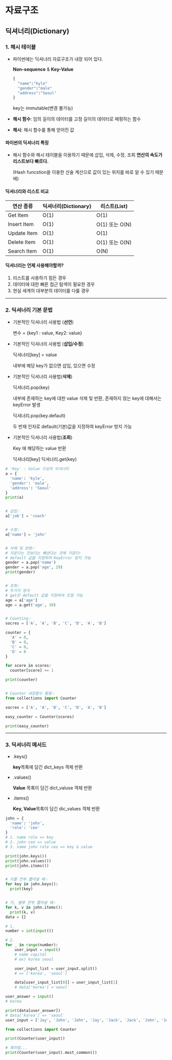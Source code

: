 # 자료구조

## 딕셔너리(Dictionary)

### 1. 해시 테이블 

- 파이썬에는 딕셔너리 자료구조가 내장 되어 있다. 

  **Non-sequence**  & **Key-Value**

  ```python
  {
    "name":"kyle"
    "gender":"male"
    "address":"Seoul"
  }
  ```

  key는 immutable(변경 불가능)

- **해시 함수**: 임의 길이의 데이터를 고정 길이의 데이터로 매핑하는 함수
- **해시**: 해시 함수를 통해 얻어진 값

#### 파이썬의 딕셔너리 특징

- 해시 함수와 해시 테이블을 이용하기 때문에 삽입, 삭제, 수정, 조회 **연산의 속도가 리스트보다 빠르다.**

  (Hash funcstion을 이용한 산술 계산으로 값이 있는 위치를 바로 알 수 있기 때문에)

#### 딕셔너리와 리스트 비교

| 연산 종류   | 딕셔너리(Dictionary) | 리스트(List)   |
| ----------- | -------------------- | -------------- |
| Get Item    | O(1)                 | O(1)           |
| Insert Item | O(1)                 | O(1) 또는 O(N) |
| Update Item | O(1)                 | O(1)           |
| Delete Item | O(1)                 | O(1) 또는 O(N) |
| Search Item | O(1)                 | O(N)           |

#### 딕셔너리는 언제 사용해야할까?

1. 리스트를 사용하기 힘든 경우
2. 데이터에 대한 빠른 접근 탐색이 필요한 경우
3. 현실 세계의 대부분의 데이터를 다룰 경우

----

### 2. 딕셔너리 기본 문법

- 기본적인 딕셔너리 사용법 (**선언**)

  변수 = {key1 : value, Key2: value}

- 기본적인 딕셔너리 사용법 (**삽입/수정**)

  딕셔너리[key] = value

  내부에 해당 key가 없으면 삽입, 있으면 수정 

- 기본적인 딕셔너리 사용법(**삭제**)

  딕셔너리.pop(key)

  내부에 존재하는 key에 대한 value 삭제 및 반환, 존재하지 않는 key에 대해서는 keyError 발생

  딕셔너리.pop(key.default)

  두 번재 인자로 default(기본)값을 지정하여 keyError 방지 가능

- 기본적인 딕셔너리 사용법(**조회**)

  Key 에 해당하는 value 반환

  딕셔너리[key]      딕셔너리.get(key)

```python
# 'Key' : Value 구성의 딕셔너리
a = {
  'name': 'kyle',
  'gender': 'male',
  'address': 'Seoul'
}
print(a)


# 삽입💡
a['job'] = 'coach'


# 수정💡
a['name'] = 'john'


# 삭제 및 반환💡
# 지운다는 것보다는 빼낸다는 것에 가깝다!
# default 값을 지정하여 KeyError 방지 가능
gender = a.pop('name')
gender = a.pop('age', 29)
print(gender)


# 조회💡
# 두가지 방식
# get은 default 값을 지정하여 조절 가능
age = a['age']
age = a.get('age', 30)


# Counting💡
socres = ['A', 'A', 'B', 'C', 'D', 'A', 'B']

counter = {
  'A' = 0,
  'B' = 0,
  'C' = 0,
  'D' = 0
}

for score in scores:
  counter[score] += 1

print(counter)


# Counter 내장함수 활용💡
from collections import Counter

socres = ['A', 'A', 'B', 'C', 'D', 'A', 'B']

easy_counter = Counter(scores)

print(easy_counter)
```

---

### 3. 딕셔너리 메서드

- .keys()

  **key**목록에 담긴 dict_keys 객체 반환

- .values()

  **Value** 목록이 담긴 dict_valuse 객체 반환

- .items()

  **Key, Value**목록이 담긴 dic_values 객체 반환

```python
john = {
  'name': 'john',
  'role': 'ceo'
}
# 1. name role => key
# 2. john ceo => value
# 3. name john role ceo => key & value

print(john.keys())
print(john.values())
print(john.items())


# 키를 전부 뽑아낼 때💡
for key in john.keys():
  print(key)


# 키, 밸류 전부 뽑아낼 때💡
for k, v in john.items():
  print(k, v)
data = {}

# 1.
number = int(input())

# 2.
for _ in range(number):
    user_input = input()
    # name capital
    # ex) korea seoul

    user_input_list = user_input.split()
    # => ['korea', 'seoul']

    data[user_input_list[0]] = user_input_list[1]
    # data['korea'] ='seoul'

user_answer = input()
# korea

print(data[user_answer])
# data['korea'] => 'seoul'
user_input = ['Jay', 'John', 'John', 'Jay', 'Jack', 'Jack', 'John', 'Jo', 'Jo']

from collections import Counter

print(Counter(user_input))

# 흑마법...
print(Counter(user_input).most_common())
```